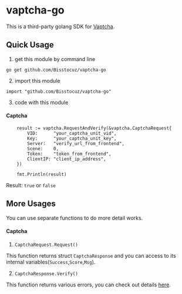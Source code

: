 # vaptcha-go
 This is a third-party golang SDK for [Vaptcha](https://www.vaptcha.com/document/install.html).

## Quick Usage

1. get this module by command line

`go get github.com/Bisstocuz/vaptcha-go`

2. import this module

`import "github.com/Bisstocuz/vaptcha-go"`

3. code with this module

#### Captcha

```
	result := vaptcha.RequestAndVerify(&vaptcha.CaptchaRequest{
		VID:      "your_captcha_unit_vid",
		Key:      "your_captcha_unit_key",
		Server:   "verify_url_from_frontend",
		Scene:    0,
		Token:    "token_from_frontend",
		ClientIP: "client_ip_address",
	})

	fmt.Println(result)
```

Result: `true` or `false`

## More Usages
You can use separate functions to do more detail works.

#### Captcha
1. `CaptchaRequest.Request()`

This function returns struct `CaptchaResponse` and you can access to its internal variables(`Success`,`Score`,`Msg`).

2. `CaptchaResponse.Verify()`

This function returns various errors, you can check out details [here](https://pkg.go.dev/github.com/Bisstocuz/vaptcha-go#pkg-variables).


